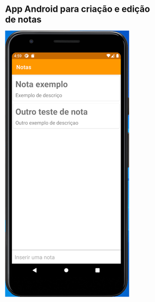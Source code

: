 # App Android para criação e edição de notas


![](https://github.com/geankaminski/lista-notas-app/blob/8a99ad30903a24895d9c5203e6d51d964dd4123e/public/notas.PNG)  

